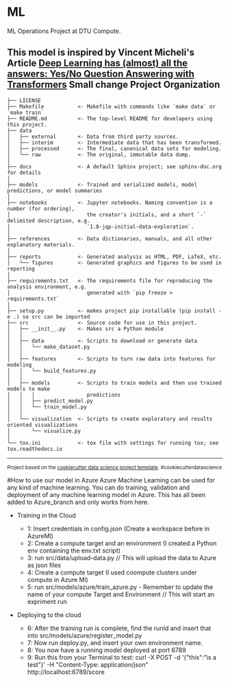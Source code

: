 ML
==============================

ML Operations Project at DTU Compute.

This model is inspired by Vincent Micheli's Article [Deep Learning has (almost) all the answers: Yes/No Question Answering with Transformers](https://medium.com/illuin/deep-learning-has-almost-all-the-answers-yes-no-question-answering-with-transformers-223bebb70189)
Small change
Project Organization
------------

    ├── LICENSE
    ├── Makefile           <- Makefile with commands like `make data` or `make train`
    ├── README.md          <- The top-level README for developers using this project.
    ├── data
    │   ├── external       <- Data from third party sources.
    │   ├── interim        <- Intermediate data that has been transformed.
    │   ├── processed      <- The final, canonical data sets for modeling.
    │   └── raw            <- The original, immutable data dump.
    │
    ├── docs               <- A default Sphinx project; see sphinx-doc.org for details
    │
    ├── models             <- Trained and serialized models, model predictions, or model summaries
    │
    ├── notebooks          <- Jupyter notebooks. Naming convention is a number (for ordering),
    │                         the creator's initials, and a short `-` delimited description, e.g.
    │                         `1.0-jqp-initial-data-exploration`.
    │
    ├── references         <- Data dictionaries, manuals, and all other explanatory materials.
    │
    ├── reports            <- Generated analysis as HTML, PDF, LaTeX, etc.
    │   └── figures        <- Generated graphics and figures to be used in reporting
    │
    ├── requirements.txt   <- The requirements file for reproducing the analysis environment, e.g.
    │                         generated with `pip freeze > requirements.txt`
    │
    ├── setup.py           <- makes project pip installable (pip install -e .) so src can be imported
    ├── src                <- Source code for use in this project.
    │   ├── __init__.py    <- Makes src a Python module
    │   │
    │   ├── data           <- Scripts to download or generate data
    │   │   └── make_dataset.py
    │   │
    │   ├── features       <- Scripts to turn raw data into features for modeling
    │   │   └── build_features.py
    │   │
    │   ├── models         <- Scripts to train models and then use trained models to make
    │   │   │                 predictions
    │   │   ├── predict_model.py
    │   │   └── train_model.py
    │   │
    │   └── visualization  <- Scripts to create exploratory and results oriented visualizations
    │       └── visualize.py
    │
    └── tox.ini            <- tox file with settings for running tox; see tox.readthedocs.io


--------

<p><small>Project based on the <a target="_blank" href="https://drivendata.github.io/cookiecutter-data-science/">cookiecutter data science project template</a>. #cookiecutterdatascience</small></p>


#How to use our model in Azure
Azure Machine Learning can be used for any kind of machine learning. You can do training, validation and deployment of any machine learning model in Azure. 
This has all been added to Azure_branch and only works from here.

-  Training in the Cloud
    - 1: Insert credentials in config.json (Create a workspace before in AzureMl)
    - 2: Create a compute target and an environment (I created a Python env containing the env.txt script)
    - 3: run src/data/upload-data.py // This will upload the data to Azure as json files 
    - 4: Create a compute target (I used coompute clusters under compute in Azure Ml)
    - 5: run src/models/azure/train_azure.py - Remember to update the name of your compute Target and Environment // This will start an expriment run

- Deploying to the cloud
    - 6: After the training run is complete, find the runId and insert that into src/models/azure/register_model.py
    - 7: Now run deploy.py, and insert your own environment name. 
    - 8: You now have a running model deployed at port 6789
    - 9: Run this from your Terminal to test: curl -X POST -d '{"this":"is a test"}' -H "Content-Type: application/json" http://localhost:6789/score
